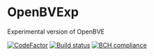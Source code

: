 # OpenBVExp
Experimental version of OpenBVE

[![CodeFactor](https://www.codefactor.io/repository/github/alteredcarrot71/openbvexp/badge)](https://www.codefactor.io/repository/github/alteredcarrot71/openbvexp)
[![Build status](https://ci.appveyor.com/api/projects/status/7lconpwrk0mb5oc1?svg=true)](https://ci.appveyor.com/project/AlteredCarrot71/openbvexp)
[![BCH compliance](https://bettercodehub.com/edge/badge/AlteredCarrot71/OpenBVExp?branch=master)](https://bettercodehub.com/)
